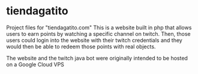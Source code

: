 # tiendagatito
Project files for "tiendagatito.com"
This is a website built in php that allows users to earn points by watching a specific channel on twitch. Then, those users could login into the website with their twitch credentials and they would then be able to redeem those points with real objects.

The website and the twitch java bot were originally intended to be hosted on a Google Cloud VPS 
